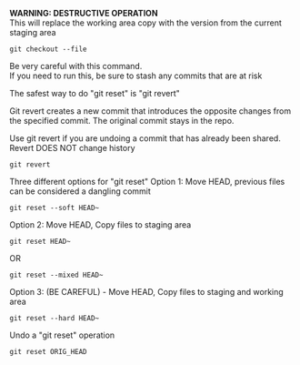 **WARNING: DESTRUCTIVE OPERATION**  
This will replace the working area copy with the version from the current staging area
```
git checkout --file
```
Be very careful with this command.  
If you need to run this, be sure to stash any commits that are at risk

The safest way to do "git reset" is "git revert"

Git revert creates a new commit that introduces the opposite changes from the specified commit. The original commit stays in the repo.

Use git revert if you are undoing a commit that has already been shared. Revert DOES NOT change history

```
git revert
```

Three different options for "git reset"
Option 1: Move HEAD, previous files can be considered a dangling commit
```
git reset --soft HEAD~
```

Option 2: Move HEAD, Copy files to staging area
```
git reset HEAD~
```
OR
```
git reset --mixed HEAD~
```

Option 3: (BE CAREFUL) - Move HEAD, Copy files to staging and working area
```
git reset --hard HEAD~
```

Undo a "git reset" operation
```
git reset ORIG_HEAD
```

